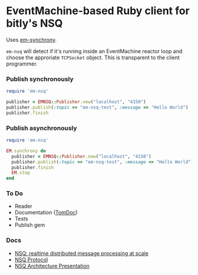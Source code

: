 EventMachine-based Ruby client for bitly's NSQ
===========

Uses [em-synchrony](https://github.com/igrigorik/em-synchrony).

`em-nsq` will detect if it's running inside an EventMachine reactor loop and choose the approriate `TCPSocket` object.  This is transparent to the client programmer. 

### Publish synchronously
```ruby
require 'em-nsq'

publisher = EMNSQ::Publisher.new("localhost", "4150")
publisher.publish(:topic => "em-nsq-test", :message => "Hello World")
publisher.finish
```
### Publish asynchronously
```ruby
require 'em-nsq'

EM.synchrony do
  publisher = EMNSQ::Publisher.new("localhost", "4150")
  publisher.publish(:topic => "em-nsq-test", :message => "Hello World")
  publisher.finish
  EM.stop
end
```

### To Do
  * Reader
  * Documentation ([TomDoc](http://tomdoc.org/))
  * Tests
  * Publish gem

### Docs
  * [NSQ: realtime distributed message processing at scale](http://word.bitly.com/post/33232969144/nsq)
  * [NSQ Protocol](https://github.com/bitly/nsq/blob/master/docs/protocol.md)
  * [NSQ Architecture Presentation](https://speakerdeck.com/snakes/nsq-nyc-golang-meetup)